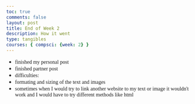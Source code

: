 ```yaml
---
toc: true
comments: false
layout: post
title: End of Week 2
description: How it went
type: tangibles
courses: { compsci: {week: 2} }
---
```



- <span style="font-family: Playfair Display;">finished my personal post</span>
- <span style="font-family: Playfair Display;">finished partner post</span>
- <span style="font-family: Playfair Display;">difficulties:</span>
- <span style="font-family: Playfair Display;">formating and sizing of the text and images</span>
- <span style="font-family: Playfair Display;">sometimes when I would try to link another website to my text or image it wouldn't work and I would have to try different methods like html</span>

